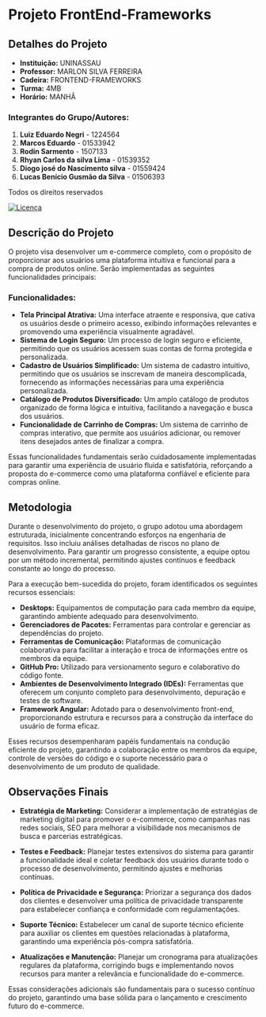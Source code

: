 # Projeto FrontEnd-Frameworks

## Detalhes do Projeto

- **Instituição:** UNINASSAU
- **Professor:** MARLON SILVA FERREIRA
- **Cadeira:** FRONTEND-FRAMEWORKS
- **Turma:** 4MB
- **Horário:** MANHÂ

### Integrantes do Grupo/Autores: 

1. **Luiz Eduardo Negri** - 1224564
2. **Marcos Eduardo** - 01533942 
3. **Rodin Sarmento** - 1507133
4. **Rhyan Carlos da silva Lima** - 01539352
5. **Diogo josé do Nascimento silva** - 01559424 
6. **Lucas Benício Gusmão da Silva** - 01506393

Todos os direitos reservados

[![Licença](https://img.shields.io/badge/Licença-MIT-blue)](https://github.com/lukebgds/Projeto_FrontEnd-Frameworks_Angular/blob/main/LICENSE)

## Descrição do Projeto

O projeto visa desenvolver um e-commerce completo, com o propósito de proporcionar aos usuários uma plataforma intuitiva e funcional para a compra de produtos online. Serão implementadas as seguintes funcionalidades principais:

### Funcionalidades:

- **Tela Principal Atrativa:** Uma interface atraente e responsiva, que cativa os usuários desde o primeiro acesso, exibindo informações relevantes e promovendo uma experiência visualmente agradável.
- **Sistema de Login Seguro:** Um processo de login seguro e eficiente, permitindo que os usuários acessem suas contas de forma protegida e personalizada.
- **Cadastro de Usuários Simplificado:** Um sistema de cadastro intuitivo, permitindo que os usuários se inscrevam de maneira descomplicada, fornecendo as informações necessárias para uma experiência personalizada.
- **Catálogo de Produtos Diversificado:** Um amplo catálogo de produtos organizado de forma lógica e intuitiva, facilitando a navegação e busca dos usuários.
- **Funcionalidade de Carrinho de Compras:** Um sistema de carrinho de compras interativo, que permite aos usuários adicionar, ou remover itens desejados antes de finalizar a compra.

Essas funcionalidades fundamentais serão cuidadosamente implementadas para garantir uma experiência de usuário fluida e satisfatória, reforçando a proposta do e-commerce como uma plataforma confiável e eficiente para compras online.

## Metodologia

Durante o desenvolvimento do projeto, o grupo adotou uma abordagem estruturada, inicialmente concentrando esforços na engenharia de requisitos. Isso incluiu análises detalhadas de riscos no plano de desenvolvimento. Para garantir um progresso consistente, a equipe optou por um método incremental, permitindo ajustes contínuos e feedback constante ao longo do processo.

Para a execução bem-sucedida do projeto, foram identificados os seguintes recursos essenciais:

- **Desktops:** Equipamentos de computação para cada membro da equipe, garantindo ambiente adequado para desenvolvimento.
- **Gerenciadores de Pacotes:** Ferramentas para controlar e gerenciar as dependências do projeto.
- **Ferramentas de Comunicação:** Plataformas de comunicação colaborativa para facilitar a interação e troca de informações entre os membros da equipe.
- **GitHub Pro:** Utilizado para versionamento seguro e colaborativo do código fonte.
- **Ambientes de Desenvolvimento Integrado (IDEs):** Ferramentas que oferecem um conjunto completo para desenvolvimento, depuração e testes de software.
- **Framework Angular:** Adotado para o desenvolvimento front-end, proporcionando estrutura e recursos para a construção da interface do usuário de forma eficaz.

Esses recursos desempenharam papéis fundamentais na condução eficiente do projeto, garantindo a colaboração entre os membros da equipe, controle de versões do código e o suporte necessário para o desenvolvimento de um produto de qualidade.

## Observações Finais

- **Estratégia de Marketing:** Considerar a implementação de estratégias de marketing digital para promover o e-commerce, como campanhas nas redes sociais, SEO para melhorar a visibilidade nos mecanismos de busca e parcerias estratégicas.
  
- **Testes e Feedback:** Planejar testes extensivos do sistema para garantir a funcionalidade ideal e coletar feedback dos usuários durante todo o processo de desenvolvimento, permitindo ajustes e melhorias contínuas.

- **Política de Privacidade e Segurança:** Priorizar a segurança dos dados dos clientes e desenvolver uma política de privacidade transparente para estabelecer confiança e conformidade com regulamentações.

- **Suporte Técnico:** Estabelecer um canal de suporte técnico eficiente para auxiliar os clientes em questões relacionadas à plataforma, garantindo uma experiência pós-compra satisfatória.

- **Atualizações e Manutenção:** Planejar um cronograma para atualizações regulares da plataforma, corrigindo bugs e implementando novos recursos para manter a relevância e funcionalidade do e-commerce.

Essas considerações adicionais são fundamentais para o sucesso contínuo do projeto, garantindo uma base sólida para o lançamento e crescimento futuro do e-commerce.
